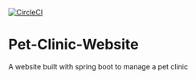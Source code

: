 [![CircleCI](https://circleci.com/gh/Mostafayehya/Pet-Clinic-Website.svg?style=svg)](https://circleci.com/gh/Mostafayehya/Pet-Clinic-Website)
# Pet-Clinic-Website
A website built with spring boot to manage a pet clinic 
